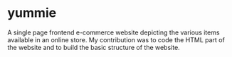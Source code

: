 # yummie
A single page frontend e-commerce website depicting the various items available in an online store. My contribution was to code the HTML part of the website and to build the basic structure of the website.
